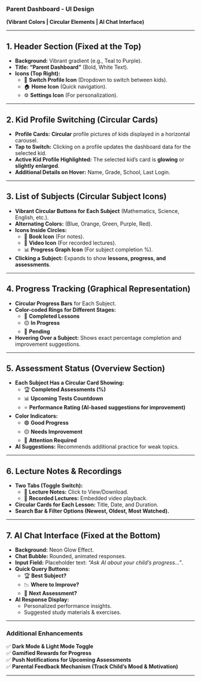 ### **Parent Dashboard - UI Design**  
**(Vibrant Colors | Circular Elements | AI Chat Interface)**  

---

## **1. Header Section (Fixed at the Top)**
- **Background:** Vibrant gradient (e.g., Teal to Purple).
- **Title:** **“Parent Dashboard”** (Bold, White Text).
- **Icons (Top Right):**  
  - 🔄 **Switch Profile Icon** (Dropdown to switch between kids).
  - 🏠 **Home Icon** (Quick navigation).
  - ⚙️ **Settings Icon** (For personalization).

---

## **2. Kid Profile Switching (Circular Cards)**
- **Profile Cards:** **Circular** profile pictures of kids displayed in a horizontal carousel.
- **Tap to Switch:** Clicking on a profile updates the dashboard data for the selected kid.
- **Active Kid Profile Highlighted:** The selected kid’s card is **glowing** or **slightly enlarged**.
- **Additional Details on Hover:** Name, Grade, School, Last Login.

---

## **3. List of Subjects (Circular Subject Icons)**
- **Vibrant Circular Buttons for Each Subject** (Mathematics, Science, English, etc.).
- **Alternating Colors:** (Blue, Orange, Green, Purple, Red).
- **Icons Inside Circles:**
  - 📘 **Book Icon** (For notes).
  - 🎥 **Video Icon** (For recorded lectures).
  - 📊 **Progress Graph Icon** (For subject completion %).
- **Clicking a Subject:** Expands to show **lessons, progress, and assessments**.

---

## **4. Progress Tracking (Graphical Representation)**
- **Circular Progress Bars** for Each Subject.
- **Color-coded Rings for Different Stages:**
  - 🔵 **Completed Lessons**
  - 🟡 **In Progress**
  - 🔴 **Pending**
- **Hovering Over a Subject:** Shows exact percentage completion and improvement suggestions.

---

## **5. Assessment Status (Overview Section)**
- **Each Subject Has a Circular Card Showing:**
  - 🏆 **Completed Assessments (%)**
  - 📊 **Upcoming Tests Countdown**
  - ⭐ **Performance Rating (AI-based suggestions for improvement)**
- **Color Indicators:**
  - 🟢 **Good Progress**
  - 🟡 **Needs Improvement**
  - 🔴 **Attention Required**
- **AI Suggestions:** Recommends additional practice for weak topics.

---

## **6. Lecture Notes & Recordings**
- **Two Tabs (Toggle Switch):**
  - 📘 **Lecture Notes:** Click to View/Download.
  - 🎥 **Recorded Lectures:** Embedded video playback.
- **Circular Cards for Each Lesson:** Title, Date, and Duration.
- **Search Bar & Filter Options (Newest, Oldest, Most Watched).**

---

## **7. AI Chat Interface (Fixed at the Bottom)**
- **Background:** Neon Glow Effect.
- **Chat Bubble:** Rounded, animated responses.
- **Input Field:** Placeholder text: _“Ask AI about your child’s progress...”_.
- **Quick Query Buttons:**
  - 🏆 **Best Subject?**
  - 📉 **Where to Improve?**
  - 📅 **Next Assessment?**
- **AI Response Display:**
  - Personalized performance insights.
  - Suggested study materials & exercises.

---

### **Additional Enhancements**
✅ **Dark Mode & Light Mode Toggle**  
✅ **Gamified Rewards for Progress**  
✅ **Push Notifications for Upcoming Assessments**  
✅ **Parental Feedback Mechanism (Track Child’s Mood & Motivation)**  

---
